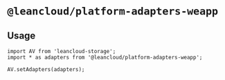 # `@leancloud/platform-adapters-weapp`

## Usage

```
import AV from 'leancloud-storage';
import * as adapters from '@leancloud/platform-adapters-weapp';

AV.setAdapters(adapters);
```
